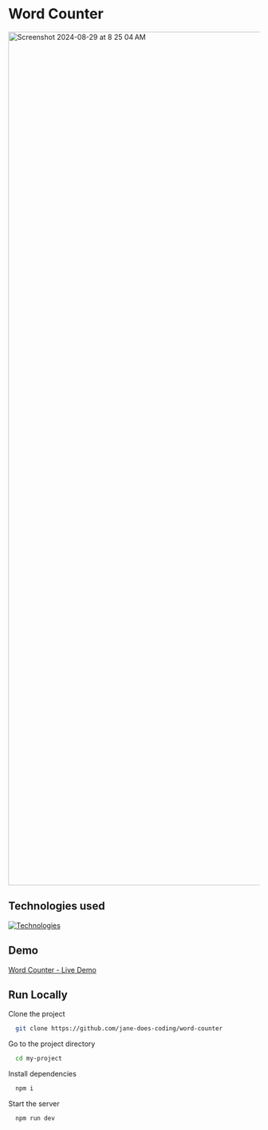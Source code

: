 # Word Counter
<img width="1710" alt="Screenshot 2024-08-29 at 8 25 04 AM" src="https://github.com/user-attachments/assets/ce860a55-c1dc-49e1-bd11-e716a678fcf0">

## Technologies used

[![Technologies](https://skillicons.dev/icons?i=ts,tailwind,react,github,git)](https://skillicons.dev)

## Demo

[Word Counter - Live Demo](https://word-counter-delta-two.vercel.app/)

## Run Locally

Clone the project

```bash
  git clone https://github.com/jane-does-coding/word-counter
```

Go to the project directory

```bash
  cd my-project
```

Install dependencies

```bash
  npm i
```

Start the server

```bash
  npm run dev
```
